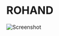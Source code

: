 # ROHAND

![Screenshot](https://github.com/user-attachments/assets/d386fe9b-a15c-40dd-8d57-d2bb192f1826)
